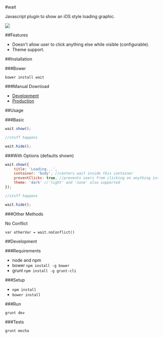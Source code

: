 #wait

Javascript plugin to show an iOS style loading graphic.

![](https://raw.github.com/firstandthird/wait/master/design/dark.png)

##Features

- Doesn't allow user to click anything else while visible (configurable).
- Theme support.

##Installation

###Bower

`bower install wait`

###Manual Download

- [Development]()
- [Production]()

##Usage

###Basic

```javascript
wait.show();

//stuff happens

wait.hide();
```

###With Options (defaults shown)

```javascript
wait.show({
	title: 'Loading...',
	container: 'body', //centers wait inside this container
	preventClicks: true, //prevents users from clicking on anything inside the container,
	theme: 'dark' //'light' and 'none' also supported
});

//stuff happens

wait.hide();
```

###Other Methods

No Conflict

`var otherVar = wait.noConflict()`

##Development

###Requirements

- node and npm
- bower `npm install -g bower`
- grunt `npm install -g grunt-cli`

###Setup

- `npm install`
- `bower install`

###Run

`grunt dev`

###Tests

`grunt mocha`
